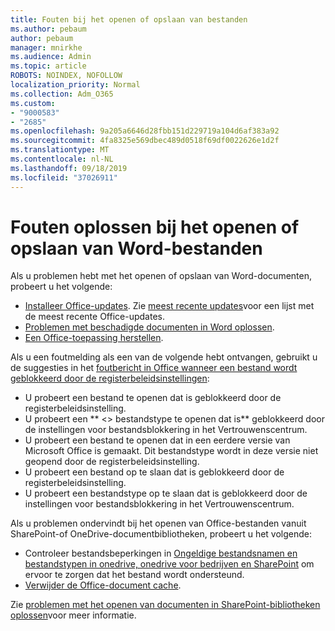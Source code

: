 ```yaml
---
title: Fouten bij het openen of opslaan van bestanden
ms.author: pebaum
author: pebaum
manager: mnirkhe
ms.audience: Admin
ms.topic: article
ROBOTS: NOINDEX, NOFOLLOW
localization_priority: Normal
ms.collection: Adm_O365
ms.custom:
- "9000583"
- "2685"
ms.openlocfilehash: 9a205a6646d28fbb151d229719a104d6af383a92
ms.sourcegitcommit: 4fa8325e569dbec489d0518f69df0022626e1d2f
ms.translationtype: MT
ms.contentlocale: nl-NL
ms.lasthandoff: 09/18/2019
ms.locfileid: "37026911"
---
```

# <a name="resolve-errors-opening-or-saving-word-files"></a>Fouten oplossen bij het openen of opslaan van Word-bestanden

Als u problemen hebt met het openen of opslaan van Word-documenten, probeert u het volgende:

- [Installeer Office-updates](https://support.office.com/article/2ab296f3-7f03-43a2-8e50-46de917611c5). Zie [meest recente updates](https://docs.microsoft.com/officeupdates/office-updates-msi)voor een lijst met de meest recente Office-updates.
- [Problemen met beschadigde documenten in Word oplossen](https://docs.microsoft.com/office/troubleshoot/word/damaged-documents-in-word).
- [Een Office-toepassing herstellen](https://support.office.com/Article/Repair-an-Office-application-7821d4b6-7c1d-4205-aa0e-a6b40c5bb88b).

Als u een foutmelding als een van de volgende hebt ontvangen, gebruikt u de suggesties in het [foutbericht in Office wanneer een bestand wordt geblokkeerd door de registerbeleidsinstellingen](https://docs.microsoft.com/office/troubleshoot/settings/file-blocked-in-office):

- U probeert een bestand te openen dat is geblokkeerd door de registerbeleidsinstelling.
- U probeert een ** \<\> bestandstype te openen dat is** geblokkeerd door de instellingen voor bestandsblokkering in het Vertrouwenscentrum.
- U probeert een bestand te openen dat in een eerdere versie van Microsoft Office is gemaakt. Dit bestandstype wordt in deze versie niet geopend door de registerbeleidsinstelling.
- U probeert een bestand op te slaan dat is geblokkeerd door de registerbeleidsinstelling.
- U probeert een bestandstype op te slaan dat is geblokkeerd door de instellingen voor bestandsblokkering in het Vertrouwenscentrum.

Als u problemen ondervindt bij het openen van Office-bestanden vanuit SharePoint-of OneDrive-documentbibliotheken, probeert u het volgende:

- Controleer bestandsbeperkingen in [Ongeldige bestandsnamen en bestandstypen in onedrive, onedrive voor bedrijven en SharePoint](https://support.office.com/article/64883a5d-228e-48f5-b3d2-eb39e07630fa) om ervoor te zorgen dat het bestand wordt ondersteund. 
- [Verwijder de Office-document cache](https://support.office.com/article/b1d3765e-d71b-4bb8-99ca-acd22c42995d
). 

Zie [problemen met het openen van documenten in SharePoint-bibliotheken oplossen](https://support.office.com/article/31329fa1-4ad0-47fc-95d8-bb0c5b12a536)voor meer informatie.